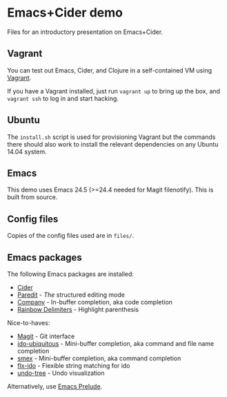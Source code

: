# Emacs+Cider demo

Files for an introductory presentation on Emacs+Cider.

## Vagrant

You can test out Emacs, Cider, and Clojure in a self-contained VM
using [Vagrant](https://www.vagrantup.com/).

If you have a Vagrant installed, just run `vagrant up` to bring up the
box, and `vagrant ssh` to log in and start hacking.

## Ubuntu

The `install.sh` script is used for provisioning Vagrant but the
commands there should also work to install the relevant dependencies
on any Ubuntu 14.04 system.

## Emacs

This demo uses Emacs 24.5 (>=24.4 needed for Magit filenotify). This
is built from source.

## Config files

Copies of the config files used are in `files/`.

## Emacs packages

The following Emacs packages are installed:

* [Cider](https://github.com/clojure-emacs/cider)
* [Paredit](http://mumble.net/~campbell/emacs/paredit.html) - *The*
  structured editing mode
* [Company](http://company-mode.github.io/) - In-buffer completion,
  aka code completion
* [Rainbow Delimiters](https://github.com/Fanael/rainbow-delimiters) -
  Highlight parenthesis

Nice-to-haves:

* [Magit](http://magit.vc/) - Git interface
* [ido-ubiquitous](https://github.com/DarwinAwardWinner/ido-ubiquitous) -
  Mini-buffer completion, aka command and file name completion
* [smex](https://github.com/nonsequitur/smex) - Mini-buffer
  completion, aka command completion
* [flx-ido](https://github.com/lewang/flx) - Flexible string matching
  for ido
* [undo-tree](http://www.dr-qubit.org/undo-tree/undo-tree.el) - Undo
  visualization

Alternatively, use
[Emacs Prelude](https://github.com/bbatsov/prelude).
